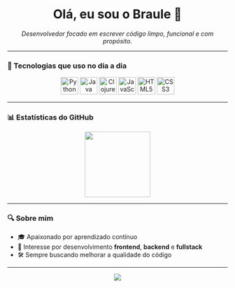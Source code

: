 <!-- README.md do repositório braulefernandes -->

<h1 align="center">Olá, eu sou o Braule 👋</h1>

<p align="center">
  <i>Desenvolvedor focado em escrever código limpo, funcional e com propósito.</i>
</p>

---

### 🧰 Tecnologias que uso no dia a dia

<div align="center">
  <img src="https://cdn.jsdelivr.net/gh/devicons/devicon/icons/python/python-original.svg" height="40" alt="Python"/>
  <img src="https://cdn.jsdelivr.net/gh/devicons/devicon/icons/java/java-original.svg" height="40" alt="Java"/>
  <img src="https://cdn.jsdelivr.net/gh/devicons/devicon/icons/clojure/clojure-original.svg" height="40" alt="Clojure">
  <img src="https://cdn.jsdelivr.net/gh/devicons/devicon/icons/javascript/javascript-original.svg" height="40" alt="JavaScript"/>
  <img src="https://cdn.jsdelivr.net/gh/devicons/devicon/icons/html5/html5-original.svg" height="40" alt="HTML5"/>
  <img src="https://cdn.jsdelivr.net/gh/devicons/devicon/icons/css3/css3-original.svg" height="40" alt="CSS3"/>

</div>

---

### 📊 Estatísticas do GitHub

<div align="center">
  <img height="150em" src="https://github-readme-stats.vercel.app/api/top-langs/?username=braulefernandes&layout=compact&langs_count=6&theme=tokyonight"/>
</div>


</div>

---

### 🔍 Sobre mim
- 🎓 Apaixonado por aprendizado contínuo
- 📌 Interesse por desenvolvimento **frontend**, **backend** e **fullstack**
- 🛠️ Sempre buscando melhorar a qualidade do código

---

<p align="center">
  <img src="https://capsule-render.vercel.app/api?type=waving&color=0:7F7FD5,100:86A8E7&height=80&section=footer"/>
</p>
